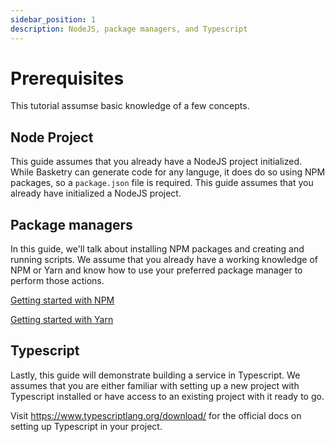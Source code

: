 ```yaml
---
sidebar_position: 1
description: NodeJS, package managers, and Typescript
---
```


# Prerequisites

This tutorial assumse basic knowledge of a few concepts.

## Node Project

This guide assumes that you already have a NodeJS project initialized. While Basketry can generate code for any languge, it does do so using NPM packages, so a `package.json` file is required. This guide assumes that you already have initialized a NodeJS project.

## Package managers

In this guide, we'll talk about installing NPM packages and creating and running scripts. We assume that you already have a working knowledge of NPM or Yarn and know how to use your preferred package manager to perform those actions.

[Getting started with NPM](https://docs.npmjs.com/getting-started)

[Getting started with Yarn](https://classic.yarnpkg.com/lang/en/docs/getting-started/)

## Typescript

Lastly, this guide will demonstrate building a service in Typescript. We assumes that you are either familiar with setting up a new project with Typescript installed or have access to an existing project with it ready to go.

Visit https://www.typescriptlang.org/download/ for the official docs on setting up Typescript in your project.

